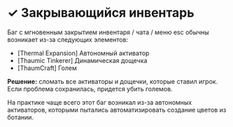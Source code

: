 # ✓ Закрывающийся инвентарь

Баг с мгновенным закрытием инвентаря / чата / меню esc обычны возникает из-за следующих элементов:

* \[Thermal Expansion\] Автономный активатор
* \[Thaumic Tinkerer\] Динамическая дощечка
* \[ThaumCraft\] Голем

**Решение:** сломать все активаторы и дощечки, которые ставил игрок. Если проблема сохранилась, придется убить големов.

На практике чаще всего этот баг возникал из-за автономных активаторов, которыми пытались автоматизировать создание цветов из ботании.



